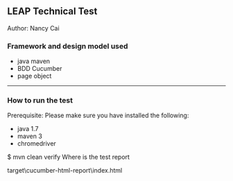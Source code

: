 ## LEAP Technical Test

Author: Nancy Cai

### Framework and design model used

- java maven
- BDD Cucumber
- page object

---------------------------------------------------
### How to run the test

Prerequisite: Please make sure you have installed the following:

- java 1.7
- maven 3
- chromedriver



$ mvn clean verify
Where is the test report

target\cucumber-html-report\index.html
